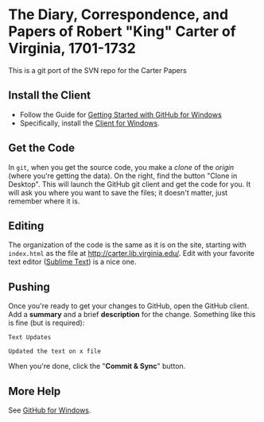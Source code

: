 # The Diary, Correspondence, and Papers of Robert "King" Carter of Virginia, 1701-1732

This is a git port of the SVN repo for the Carter Papers

## Install the Client

* Follow the Guide for [Getting Started with GitHub for Windows](https://help.github.com/articles/getting-started-with-github-for-windows)
* Specifically, install the [Client for Windows](https://windows.github.com/).

## Get the Code
In `git`, when you get the source code, you make a *clone* of the *origin*
(where you're getting the data). On the right, find the button "Clone in
Desktop". This will launch the GitHub git client and get the code for
you. It will ask you where you want to save the files; it doesn't
matter, just remember where it is.

## Editing
The organization of the code is the same as it is on the site, starting
with `index.html` as the file at http://carter.lib.virginia.edu/. Edit
with your favorite text editor ([Sublime
Text](http://www.sublimetext.com/)) is a nice one.

## Pushing
Once you're ready to get your changes to GitHub, open the GitHub client.
Add a **summary** and a brief **description** for the change. Something
like this is fine (but is required):

```
Text Updates

Updated the text on x file
```

When you're done, click the "**Commit & Sync**" button.

## More Help


See [GitHub for
Windows](https://help.github.com/categories/58/articles).


